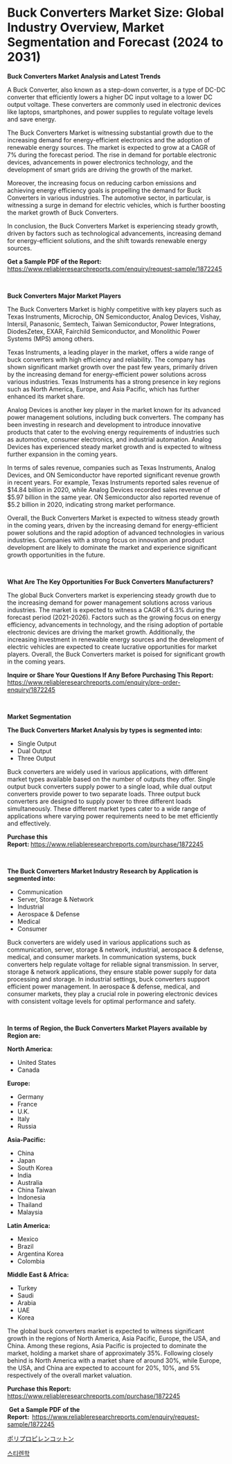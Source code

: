 <p><h1>Buck Converters Market Size: Global Industry Overview, Market Segmentation and Forecast (2024 to 2031)</h1></p><p><strong>Buck Converters Market Analysis and Latest Trends</strong></p>
<p><p>A Buck Converter, also known as a step-down converter, is a type of DC-DC converter that efficiently lowers a higher DC input voltage to a lower DC output voltage. These converters are commonly used in electronic devices like laptops, smartphones, and power supplies to regulate voltage levels and save energy.</p><p>The Buck Converters Market is witnessing substantial growth due to the increasing demand for energy-efficient electronics and the adoption of renewable energy sources. The market is expected to grow at a CAGR of 7% during the forecast period. The rise in demand for portable electronic devices, advancements in power electronics technology, and the development of smart grids are driving the growth of the market.</p><p>Moreover, the increasing focus on reducing carbon emissions and achieving energy efficiency goals is propelling the demand for Buck Converters in various industries. The automotive sector, in particular, is witnessing a surge in demand for electric vehicles, which is further boosting the market growth of Buck Converters.</p><p>In conclusion, the Buck Converters Market is experiencing steady growth, driven by factors such as technological advancements, increasing demand for energy-efficient solutions, and the shift towards renewable energy sources.</p></p>
<p><strong>Get a Sample PDF of the Report:&nbsp;</strong> <a href="https://www.reliableresearchreports.com/enquiry/request-sample/1872245">https://www.reliableresearchreports.com/enquiry/request-sample/1872245</a></p>
<p>&nbsp;</p>
<p><strong>Buck Converters Major Market Players</strong></p>
<p><p>The Buck Converters Market is highly competitive with key players such as Texas Instruments, Microchip, ON Semiconductor, Analog Devices, Vishay, Intersil, Panasonic, Semtech, Taiwan Semiconductor, Power Integrations, DiodesZetex, EXAR, Fairchild Semiconductor, and Monolithic Power Systems (MPS) among others.</p><p>Texas Instruments, a leading player in the market, offers a wide range of buck converters with high efficiency and reliability. The company has shown significant market growth over the past few years, primarily driven by the increasing demand for energy-efficient power solutions across various industries. Texas Instruments has a strong presence in key regions such as North America, Europe, and Asia Pacific, which has further enhanced its market share.</p><p>Analog Devices is another key player in the market known for its advanced power management solutions, including buck converters. The company has been investing in research and development to introduce innovative products that cater to the evolving energy requirements of industries such as automotive, consumer electronics, and industrial automation. Analog Devices has experienced steady market growth and is expected to witness further expansion in the coming years.</p><p>In terms of sales revenue, companies such as Texas Instruments, Analog Devices, and ON Semiconductor have reported significant revenue growth in recent years. For example, Texas Instruments reported sales revenue of $14.84 billion in 2020, while Analog Devices recorded sales revenue of $5.97 billion in the same year. ON Semiconductor also reported revenue of $5.2 billion in 2020, indicating strong market performance.</p><p>Overall, the Buck Converters Market is expected to witness steady growth in the coming years, driven by the increasing demand for energy-efficient power solutions and the rapid adoption of advanced technologies in various industries. Companies with a strong focus on innovation and product development are likely to dominate the market and experience significant growth opportunities in the future.</p></p>
<p>&nbsp;</p>
<p><strong>What Are The Key Opportunities For Buck Converters Manufacturers?</strong></p>
<p><p>The global Buck Converters market is experiencing steady growth due to the increasing demand for power management solutions across various industries. The market is expected to witness a CAGR of 6.3% during the forecast period (2021-2026). Factors such as the growing focus on energy efficiency, advancements in technology, and the rising adoption of portable electronic devices are driving the market growth. Additionally, the increasing investment in renewable energy sources and the development of electric vehicles are expected to create lucrative opportunities for market players. Overall, the Buck Converters market is poised for significant growth in the coming years.</p></p>
<p><strong>Inquire or Share Your Questions If Any Before Purchasing This Report:</strong> <a href="https://www.reliableresearchreports.com/enquiry/pre-order-enquiry/1872245">https://www.reliableresearchreports.com/enquiry/pre-order-enquiry/1872245</a></p>
<p>&nbsp;</p>
<p><strong>Market Segmentation</strong></p>
<p><strong>The Buck Converters Market Analysis by types is segmented into:</strong></p>
<p><ul><li>Single Output</li><li>Dual Output</li><li>Three Output</li></ul></p>
<p><p>Buck converters are widely used in various applications, with different market types available based on the number of outputs they offer. Single output buck converters supply power to a single load, while dual output converters provide power to two separate loads. Three output buck converters are designed to supply power to three different loads simultaneously. These different market types cater to a wide range of applications where varying power requirements need to be met efficiently and effectively.</p></p>
<p><strong>Purchase this Report:&nbsp;</strong><a href="https://www.reliableresearchreports.com/purchase/1872245">https://www.reliableresearchreports.com/purchase/1872245</a></p>
<p>&nbsp;</p>
<p><strong>The Buck Converters Market Industry Research by Application is segmented into:</strong></p>
<p><ul><li>Communication</li><li>Server, Storage & Network</li><li>Industrial</li><li>Aerospace & Defense</li><li>Medical</li><li>Consumer</li></ul></p>
<p><p>Buck converters are widely used in various applications such as communication, server, storage & network, industrial, aerospace & defense, medical, and consumer markets. In communication systems, buck converters help regulate voltage for reliable signal transmission. In server, storage & network applications, they ensure stable power supply for data processing and storage. In industrial settings, buck converters support efficient power management. In aerospace & defense, medical, and consumer markets, they play a crucial role in powering electronic devices with consistent voltage levels for optimal performance and safety.</p></p>
<p>&nbsp;</p>
<p><strong>In terms of Region, the Buck Converters Market Players available by Region are:</strong></p>
<p>
    <p> <strong> North America: </strong>
        <ul>
            <li>United States</li>
            <li>Canada</li>
        </ul>
        </p> 
    <p> <strong> Europe: </strong>
        <ul>
            <li>Germany</li>
            <li>France</li>
            <li>U.K.</li>
            <li>Italy</li>
            <li>Russia</li>
        </ul>
        </p> 
    <p> <strong> Asia-Pacific: </strong>
        <ul>
            <li>China</li>
            <li>Japan</li>
            <li>South Korea</li>
            <li>India</li>
            <li>Australia</li>
            <li>China Taiwan</li>
            <li>Indonesia</li>
            <li>Thailand</li>
            <li>Malaysia</li>
        </ul>
        </p> 
    <p> <strong> Latin America: </strong>
        <ul>
            <li>Mexico</li>
            <li>Brazil</li>
            <li>Argentina Korea</li>
            <li>Colombia</li>
        </ul>
        </p> 
    <p> <strong> Middle East & Africa: </strong>
        <ul>
            <li>Turkey</li>
            <li>Saudi</li>
            <li>Arabia</li>
            <li>UAE</li>
            <li>Korea</li>
        </ul>
    </p>
    </p>
<p><p>The global buck converters market is expected to witness significant growth in the regions of North America, Asia Pacific, Europe, the USA, and China. Among these regions, Asia Pacific is projected to dominate the market, holding a market share of approximately 35%. Following closely behind is North America with a market share of around 30%, while Europe, the USA, and China are expected to account for 20%, 10%, and 5% respectively of the overall market valuation.</p></p>
<p><strong>Purchase this Report: </strong><a href="https://www.reliableresearchreports.com/purchase/1872245">https://www.reliableresearchreports.com/purchase/1872245</a></p>
<p>&nbsp;<strong>Get a Sample PDF of the Report:&nbsp;&nbsp;</strong><a href="https://www.reliableresearchreports.com/enquiry/request-sample/1872245">https://www.reliableresearchreports.com/enquiry/request-sample/1872245</a></p>
<p><strong></strong></p>
<p><p><a href="https://github.com/zjkmgcs938405/Market-Research-Report-List-1/blob/main/16674299011.md">ポリプロピレンコットン</a></p><p><a href="https://github.com/sougarounis/Market-Research-Report-List-3/blob/main/48252568207.md">스티렌학</a></p></p>